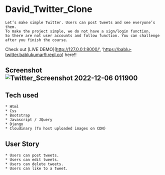 # David_Twitter_Clone

```
Let’s make simple Twitter. Users can post tweets and see everyone’s them.
To make the project simple, we do not have a sign/login function.
So there are not user accounts and follow function. You can challenge after you finish the course.
```
Check out [LIVE DEMO](http://127.0.0.1:8000/’, ‘https://bablu-twitter.bablukumar9.repl.co) here!!
## Screenshot![Twitter_Screenshot 2022-12-06 011900](https://user-images.githubusercontent.com/115600734/205847239-0e8f328a-6afc-4a4a-b591-b021b617657f.png)

## Tech used
```
* Html
* Css
* Bootstrap
* Javascript / JQuery
* Django
* Cloudinary (To host uploaded images on CDN)
```
## User Story
```
* Users can post tweets.
* Users can edit tweets.
* Users can delete tweets.
* Users can like to a tweet.
```
